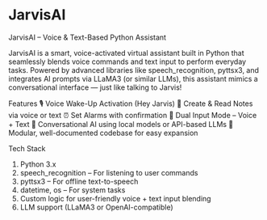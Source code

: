 # JarvisAI
JarvisAI – Voice &amp; Text-Based Python Assistant

JarvisAI is a smart, voice-activated virtual assistant built in Python that seamlessly blends voice commands and text input to perform everyday tasks. Powered by advanced libraries like speech_recognition, pyttsx3, and integrates AI prompts via LLaMA3 (or similar LLMs), this assistant mimics a conversational interface — just like talking to Jarvis!

Features
🎙️ Voice Wake-Up Activation (Hey Jarvis)
📝 Create & Read Notes via voice or text
⏰ Set Alarms with confirmation
🔁 Dual Input Mode – Voice + Text
💬 Conversational AI using local models or API-based LLMs
📁 Modular, well-documented codebase for easy expansion

 Tech Stack
1. Python 3.x
2. speech_recognition – For listening to user commands
3. pyttsx3 – For offline text-to-speech
4. datetime, os – For system tasks
5. Custom logic for user-friendly voice + text input blending
6. LLM support (LLaMA3 or OpenAI-compatible)

